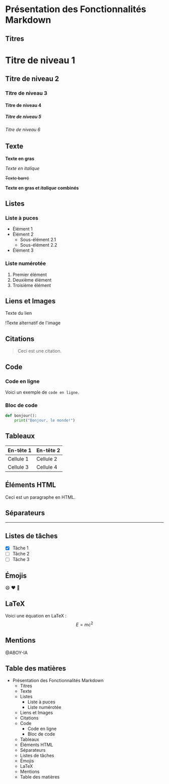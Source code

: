 # Présentation des Fonctionnalités Markdown

## Titres
# Titre de niveau 1
## Titre de niveau 2
### Titre de niveau 3
#### Titre de niveau 4
##### Titre de niveau 5
###### Titre de niveau 6

## Texte
**Texte en gras**

*Texte en italique*

~~Texte barré~~

**Texte en gras et *italique* combinés**

## Listes
### Liste à puces
- Élément 1
- Élément 2
  - Sous-élément 2.1
  - Sous-élément 2.2
- Élément 3

### Liste numérotée
1. Premier élément
2. Deuxième élément
3. Troisième élément

## Liens et Images
Texte du lien

!Texte alternatif de l'image

## Citations
> Ceci est une citation.

## Code
### Code en ligne
Voici un exemple de `code en ligne`.

### Bloc de code
```python
def bonjour():
    print("Bonjour, le monde!")
```
## Tableaux
| En-tête 1 | En-tête 2 |
|-----------|-----------|
| Cellule 1 | Cellule 2 |
| Cellule 3 | Cellule 4 |

## Éléments HTML
<p>Ceci est un paragraphe en HTML.</p>

## Séparateurs
---

## Listes de tâches
- [x] Tâche 1
- [ ] Tâche 2
- [ ] Tâche 3

## Émojis
:smile: :heart: :tada:

## LaTeX
Voici une équation en LaTeX : $$E = mc^2$$

## Mentions
@ABOY-IA

## Table des matières
- Présentation des Fonctionnalités Markdown
  - Titres
  - Texte
  - Listes
    - Liste à puces
    - Liste numérotée
  - Liens et Images
  - Citations
  - Code
    - Code en ligne
    - Bloc de code
  - Tableaux
  - Éléments HTML
  - Séparateurs
  - Listes de tâches
  - Émojis
  - LaTeX
  - Mentions
  - Table des matières

